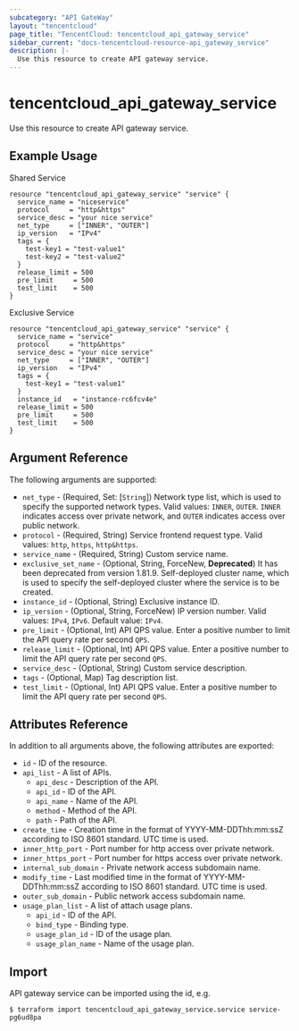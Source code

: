 ```yaml
---
subcategory: "API GateWay"
layout: "tencentcloud"
page_title: "TencentCloud: tencentcloud_api_gateway_service"
sidebar_current: "docs-tencentcloud-resource-api_gateway_service"
description: |-
  Use this resource to create API gateway service.
---
```


# tencentcloud_api_gateway_service

Use this resource to create API gateway service.

## Example Usage

Shared Service

```hcl
resource "tencentcloud_api_gateway_service" "service" {
  service_name = "niceservice"
  protocol     = "http&https"
  service_desc = "your nice service"
  net_type     = ["INNER", "OUTER"]
  ip_version   = "IPv4"
  tags = {
    test-key1 = "test-value1"
    test-key2 = "test-value2"
  }
  release_limit = 500
  pre_limit     = 500
  test_limit    = 500
}
```

Exclusive Service

```hcl
resource "tencentcloud_api_gateway_service" "service" {
  service_name = "service"
  protocol     = "http&https"
  service_desc = "your nice service"
  net_type     = ["INNER", "OUTER"]
  ip_version   = "IPv4"
  tags = {
    test-key1 = "test-value1"
  }
  instance_id   = "instance-rc6fcv4e"
  release_limit = 500
  pre_limit     = 500
  test_limit    = 500
}
```

## Argument Reference

The following arguments are supported:

* `net_type` - (Required, Set: [`String`]) Network type list, which is used to specify the supported network types. Valid values: `INNER`, `OUTER`. `INNER` indicates access over private network, and `OUTER` indicates access over public network.
* `protocol` - (Required, String) Service frontend request type. Valid values: `http`, `https`, `http&https`.
* `service_name` - (Required, String) Custom service name.
* `exclusive_set_name` - (Optional, String, ForceNew, **Deprecated**) It has been deprecated from version 1.81.9. Self-deployed cluster name, which is used to specify the self-deployed cluster where the service is to be created.
* `instance_id` - (Optional, String) Exclusive instance ID.
* `ip_version` - (Optional, String, ForceNew) IP version number. Valid values: `IPv4`, `IPv6`. Default value: `IPv4`.
* `pre_limit` - (Optional, Int) API QPS value. Enter a positive number to limit the API query rate per second `QPS`.
* `release_limit` - (Optional, Int) API QPS value. Enter a positive number to limit the API query rate per second `QPS`.
* `service_desc` - (Optional, String) Custom service description.
* `tags` - (Optional, Map) Tag description list.
* `test_limit` - (Optional, Int) API QPS value. Enter a positive number to limit the API query rate per second `QPS`.

## Attributes Reference

In addition to all arguments above, the following attributes are exported:

* `id` - ID of the resource.
* `api_list` - A list of APIs.
  * `api_desc` - Description of the API.
  * `api_id` - ID of the API.
  * `api_name` - Name of the API.
  * `method` - Method of the API.
  * `path` - Path of the API.
* `create_time` - Creation time in the format of YYYY-MM-DDThh:mm:ssZ according to ISO 8601 standard. UTC time is used.
* `inner_http_port` - Port number for http access over private network.
* `inner_https_port` - Port number for https access over private network.
* `internal_sub_domain` - Private network access subdomain name.
* `modify_time` - Last modified time in the format of YYYY-MM-DDThh:mm:ssZ according to ISO 8601 standard. UTC time is used.
* `outer_sub_domain` - Public network access subdomain name.
* `usage_plan_list` - A list of attach usage plans.
  * `api_id` - ID of the API.
  * `bind_type` - Binding type.
  * `usage_plan_id` - ID of the usage plan.
  * `usage_plan_name` - Name of the usage plan.


## Import

API gateway service can be imported using the id, e.g.

```
$ terraform import tencentcloud_api_gateway_service.service service-pg6ud8pa
```

